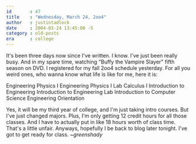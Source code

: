 ```yaml
---
id       : 47
title    : "Wednesday, March 24, 2oo4"
author   : justintadlock
date     : 2004-03-24 13:45:00 -5
category : old-posts
era      : college
---
```


It's been three days now since I've written.  I know.  I've just been really busy.  And in my spare time, watching "Buffy the Vampire Slayer" fifth season on DVD.  I registered for my fall 2oo4 schedule yesterday.  For all you weird ones, who wanna know what life is like for me, here it is:

Engineering Physics I
Engineering Physics I Lab
Calculus I
Introduction to Engineering
Introduction to Engineering Lab
Introduction to Computer Science
Engineering Orientation

Yes, it will be my third year of college, and I'm just taking intro courses.  But I've just changed majors.  Plus, I'm only getting 12 credit hours for all those classes.  And I have to actually put in like 18 hours worth of class time.  That's a little unfair.  Anyways, hopefully I be back to blog later tonight.  I've got to get ready for class.  <em> ~greenshady</em>
